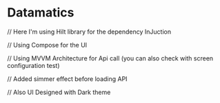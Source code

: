 # Datamatics

// Here I'm using Hilt library for the dependency InJuction

// Using Compose for the UI

// Using MVVM Architecture for Api call (you can also check with screen configuration test)

// Added simmer effect before loading API

// Also UI Designed with Dark theme